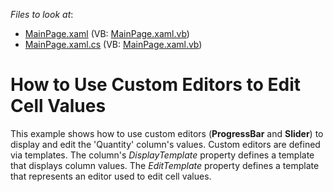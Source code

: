 <!-- default file list -->
*Files to look at*:

* [MainPage.xaml](./CS/CustomCellEditors/MainPage.xaml) (VB: [MainPage.xaml.vb](./VB/CustomCellEditors/MainPage.xaml.vb))
* [MainPage.xaml.cs](./CS/CustomCellEditors/MainPage.xaml.cs) (VB: [MainPage.xaml.vb](./VB/CustomCellEditors/MainPage.xaml.vb))
<!-- default file list end -->
# How to Use Custom Editors to Edit Cell Values


<p>This example shows how to use custom editors (<strong>ProgressBar</strong> and <strong>Slider</strong>) to display and edit the 'Quantity' column's values. Custom editors are defined via templates. The column's <i>DisplayTemplate</i> property defines a template that displays column values. The <i>EditTemplate</i> property defines a template that represents an editor used to edit cell values.</p>

<br/>


